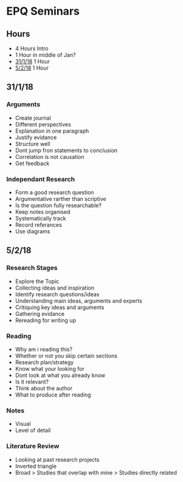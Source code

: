 # EPQ Seminars
## Hours
* 4 Hours Intro
* 1 Hour in middle of Jan?
* [31/1/18](https://github.com/wd7512/EPQ-WilliamDennis/blob/master/EPQ-Seminar-Notes.md#31118) 1 Hour
* [5/2/18](https://github.com/wd7512/EPQ-WilliamDennis/blob/master/EPQ-Seminar-Notes.md#5218) 1 Hour
## 31/1/18
### Arguments
* Create journal
* Different perspectives
* Explanation in one paragraph
* Justify evidance
* Structure well
* Dont jump fron statements to conclusion
* Correlation is not causation
* Get feedback
### Independant Research
* Form a good research question
* Argumentative rarther than scriptive
* Is the question fully researchable?
* Keep notes organised
* Systematically track
* Record referances
* Use diagrams
## 5/2/18
### Research Stages
* Explore the Topic
* Collecting ideas and inspiration
* Identify research questions/ideas
* Understanding main ideas, arguments and experts
* Critiquing key ideas and arguments
* Gathering evidance
* Rereading for writing up
### Reading
* Why am i reading this?
* Whether or not you skip certain sections
* Research plan/strategy
* Know what your looking for
* Dont look at what you already know
* Is it relevant?
* Think about the author
* What to produce after reading
### Notes
* Visual
* Level of detail
### Literature Review
* Looking at past research projects
* Inverted triangle
* Broad > Studies that overlap with mine > Studies directly related
